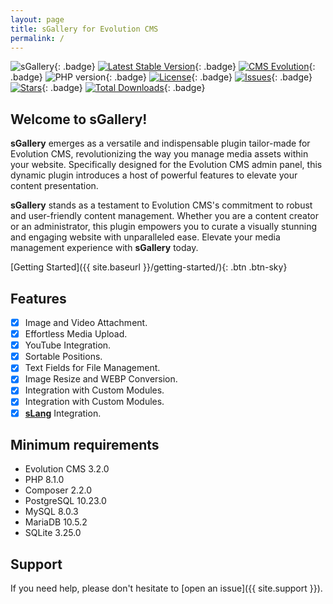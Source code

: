 ```yaml
---
layout: page
title: sGallery for Evolution CMS
permalink: /
---
```


![sGallery](https://user-images.githubusercontent.com/12029039/169609394-08ea36d6-2393-4261-aff2-348f73a6103c.png){: .badge}
[![Latest Stable Version](https://img.shields.io/packagist/v/seiger/sgallery?label=version)](https://packagist.org/packages/seiger/sgallery){: .badge}
[![CMS Evolution](https://img.shields.io/badge/CMS-Evolution-brightgreen.svg)](https://github.com/evolution-cms/evolution){: .badge}
![PHP version](https://img.shields.io/packagist/php-v/seiger/sgallery){: .badge}
[![License](https://img.shields.io/packagist/l/seiger/sgallery)](https://packagist.org/packages/seiger/sgallery){: .badge}
[![Issues](https://img.shields.io/github/issues/Seiger/sgallery)](https://github.com/Seiger/sgallery/issues){: .badge}
[![Stars](https://img.shields.io/packagist/stars/Seiger/sgallery)](https://packagist.org/packages/seiger/sgallery){: .badge}
[![Total Downloads](https://img.shields.io/packagist/dt/seiger/sgallery)](https://packagist.org/packages/seiger/sgallery){: .badge}

## Welcome to sGallery!

**sGallery** emerges as a versatile and indispensable plugin tailor-made for Evolution CMS,
revolutionizing the way you manage media assets within your website. Specifically
designed for the Evolution CMS admin panel, this dynamic plugin introduces a host
of powerful features to elevate your content presentation.

**sGallery** stands as a testament to Evolution CMS's commitment to robust and user-friendly
content management. Whether you are a content creator or an administrator, this plugin
empowers you to curate a visually stunning and engaging website with unparalleled ease.
Elevate your media management experience with **sGallery** today.

[Getting Started]({{ site.baseurl }}/getting-started/){: .btn .btn-sky}

## Features

- [x] Image and Video Attachment.
- [x] Effortless Media Upload.
- [x] YouTube Integration.
- [x] Sortable Positions.
- [x] Text Fields for File Management.
- [x] Image Resize and WEBP Conversion.
- [x] Integration with Custom Modules.
- [x] Integration with Custom Modules.
- [x] **[sLang](https://github.com/Seiger/sLang)** Integration.

## Minimum requirements

- Evolution CMS 3.2.0
- PHP 8.1.0
- Composer 2.2.0
- PostgreSQL 10.23.0
- MySQL 8.0.3
- MariaDB 10.5.2
- SQLite 3.25.0

## Support

If you need help, please don't hesitate to [open an issue]({{ site.support }}).
